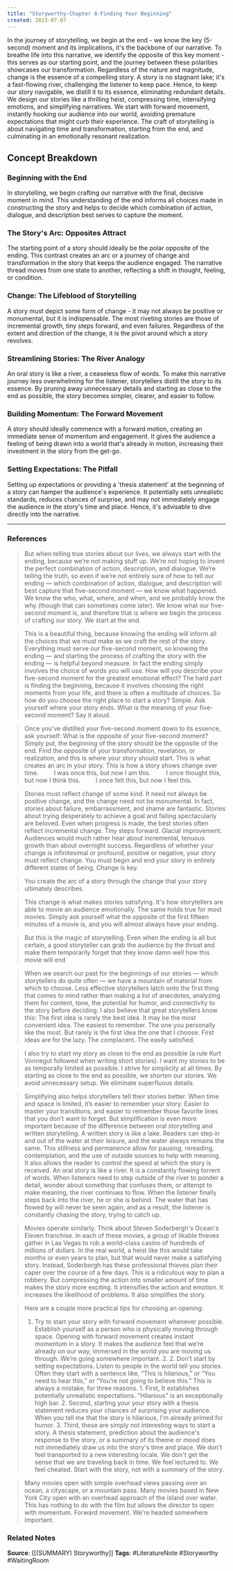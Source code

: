 ```yaml
---
title: "Storyworthy-Chapter 8-Finding Your Beginning"
created: 2023-07-07
---
```


In the journey of storytelling, we begin at the end - we know the key (5-second) moment and its implications, it's the backbone of our narrative. To breathe life into this narrative, we identify the opposite of this key moment - this serves as our starting point, and the journey between these polarities showcases our transformation. Regardless of the nature and magnitude, change is the essence of a compelling story. A story is no stagnant lake; it's a fast-flowing river, challenging the listener to keep pace. Hence, to keep our story navigable, we distill it to its essence, eliminating redundant details. We design our stories like a thrilling heist, compressing time, intensifying emotions, and simplifying narratives. We start with forward movement, instantly hooking our audience into our world, avoiding premature expectations that might curb their experience. The craft of storytelling is about navigating time and transformation, starting from the end, and culminating in an emotionally resonant realization.

## Concept Breakdown

### Beginning with the End
In storytelling, we begin crafting our narrative with the final, decisive moment in mind. This understanding of the end informs all choices made in constructing the story and helps to decide which combination of action, dialogue, and description best serves to capture the moment.

### The Story's Arc: Opposites Attract
The starting point of a story should ideally be the polar opposite of the ending. This contrast creates an arc or a journey of change and transformation in the story that keeps the audience engaged. The narrative thread moves from one state to another, reflecting a shift in thought, feeling, or condition.

### Change: The Lifeblood of Storytelling
A story must depict some form of change - it may not always be positive or monumental, but it is indispensable. The most riveting stories are those of incremental growth, tiny steps forward, and even failures. Regardless of the extent and direction of the change, it is the pivot around which a story revolves.

### Streamlining Stories: The River Analogy
An oral story is like a river, a ceaseless flow of words. To make this narrative journey less overwhelming for the listener, storytellers distill the story to its essence. By pruning away unnecessary details and starting as close to the end as possible, the story becomes simpler, clearer, and easier to follow.

### Building Momentum: The Forward Movement
A story should ideally commence with a forward motion, creating an immediate sense of momentum and engagement. It gives the audience a feeling of being drawn into a world that's already in motion, increasing their investment in the story from the get-go.

### Setting Expectations: The Pitfall
Setting up expectations or providing a 'thesis statement' at the beginning of a story can hamper the audience's experience. It potentially sets unrealistic standards, reduces chances of surprise, and may not immediately engage the audience in the story's time and place. Hence, it's advisable to dive directly into the narrative.

--- 
### References

> But when telling true stories about our lives, we always start with the ending, because we’re not making stuff up. We’re not hoping to invent the perfect combination of action, description, and dialogue. We’re telling the truth, so even if we’re not entirely sure of how to tell our ending — which combination of action, dialogue, and description will best capture that five-second moment — we know what happened. We know the who, what, where, and when, and we probably know the why (though that can sometimes come later). We know what our five-second moment is, and therefore that is where we begin the process of crafting our story. We start at the end. 

> This is a beautiful thing, because knowing the ending will inform all the choices that we must make as we craft the rest of the story. Everything must serve our five-second moment, so knowing the ending — and starting the process of crafting the story with the ending — is helpful beyond measure. In fact the ending simply involves the choice of words you will use. How will you describe your five-second moment for the greatest emotional effect? The hard part is finding the beginning, because it involves choosing the right moments from your life, and there is often a multitude of choices. So how do you choose the right place to start a story? Simple. Ask yourself where your story ends. What is the meaning of your five-second moment? Say it aloud.

> Once you’ve distilled your five-second moment down to its essence, ask yourself: What is the opposite of your five-second moment? Simply put, the beginning of the story should be the opposite of the end. Find the opposite of your transformation, revelation, or realization, and this is where your story should start. This is what creates an arc in your story. This is how a story shows change over time.         I was once this, but now I am this.         I once thought this, but now I think this.         I once felt this, but now I feel this. 

> Stories must reflect change of some kind. It need not always be positive change, and the change need not be monumental. In fact, stories about failure, embarrassment, and shame are fantastic. Stories about trying desperately to achieve a goal and failing spectacularly are beloved. Even when progress is made, the best stories often reflect incremental change. Tiny steps forward. Glacial improvement. Audiences would much rather hear about incremental, tenuous growth than about overnight success. Regardless of whether your change is infinitesimal or profound, positive or negative, your story must reflect change. You must begin and end your story in entirely different states of being. Change is key.

> You create the arc of a story through the change that your story ultimately describes.

> This change is what makes stories satisfying. It's how storytellers are able to movie an audience emotionally. The same holds true for most movies. Simply ask yourself what the opposite of the first fifteen minutes of a movie is, and you will almost always have your ending.

> But this is the magic of storytelling. Even when the ending is all but certain, a good storyteller can grab the audience by the throat and make them temporarily forget that they know damn well how this movie will end

> When we search our past for the beginnings of our stories — which storytellers do quite often — we have a mountain of material from which to choose. Less effective storytellers latch onto the first thing that comes to mind rather than making a list of anecdotes, analyzing them for content, tone, the potential for humor, and connectivity to the story before deciding. I also believe that great storytellers know this: The first idea is rarely the best idea. It may be the most convenient idea. The easiest to remember. The one you personally like the most. But rarely is the first idea the one that I choose. First ideas are for the lazy. The complacent. The easily satisfied.

> I also try to start my story as close to the end as possible (a rule Kurt Vonnegut followed when writing short stories). I want my stories to be as temporally limited as possible. I strive for simplicity at all times. By starting as close to the end as possible, we shorten our stories. We avoid unnecessary setup. We eliminate superfluous details.

> Simplifying also helps storytellers tell their stories better. When time and space is limited, it’s easier to remember your story. Easier to master your transitions, and easier to remember those favorite lines that you don’t want to forget. But simplification is even more important because of the difference between oral storytelling and written storytelling. A written story is like a lake. Readers can step in and out of the water at their leisure, and the water always remains the same. This stillness and permanence allow for pausing, rereading, contemplation, and the use of outside sources to help with meaning. It also allows the reader to control the speed at which the story is received. An oral story is like a river. It is a constantly flowing torrent of words. When listeners need to step outside of the river to ponder a detail, wonder about something that confuses them, or attempt to make meaning, the river continues to flow. When the listener finally steps back into the river, he or she is behind. The water that has flowed by will never be seen again, and as a result, the listener is constantly chasing the story, trying to catch up.

> Movies operate similarly. Think about Steven Soderbergh's Ocean's Eleven franchise. In each of these movies, a group of likable thieves gather in Las Vegas to rob a world-class casino of hundreds of millions of dollars. In the real world, a heist like this would take months or even years to plan, but that would never make a satisfying story. Instead, Soderbergh has these professional thieves plan their caper over the course of a few days. This is a ridiculous way to plan a robbery. But compressing the action into smaller amount of time makes the story more exciting. It intensifies the action and emotion. It increases the likelihood of problems. It also simplifies the story.

> Here are a couple more practical tips for choosing an opening: 
> 1. Try to start your story with forward movement whenever possible. Establish yourself as a person who is physically moving through space. Opening with forward movement creates instant momentum in a story. It makes the audience feel that we’re already on our way, immersed in the world you are moving us through. We’re going somewhere important.
>    2. 2. Don’t start by setting expectations. Listen to people in the world tell you stories. Often they start with a sentence like, “This is hilarious,” or “You need to hear this,” or “You’re not going to believe this.” This is always a mistake, for three reasons.
	1. First, It establishes potentially unrealistic expectations. "Hilarious" is an exceptionally high bar. 
	2. Second, starting your your story with a thesis statement reduces your chances of surprising your audience. When you tell me that the story is hilarious, I'm already primed for humor.
	3. Third, these are simply not interesting ways to start a story. A thesis statement, prediction about the audience's response to the story, or a summary of its theme or mood does not immediately draw us into the story's time and place. We don't feel transported to a new interesting locale. We don't get the sense that we are traveling back in time. We feel lectured to. We feel cheated. Start with the story, not with a summary of the story. 

> Many movies open with simple overhead views passing over an ocean, a cityscape, or a mountain pass. Many movies based in New York City open with an overhead approach of the island over water. This has nothing to do with the film but allows the director to open with momentum. Forward movement. We're headed somewhere important. 

### Related Notes
**Source**: [[(SUMMARY) Storyworthy]]
**Tags**: #LiteratureNote #Storyworthy #WaitingRoom 